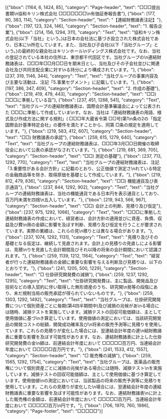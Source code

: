 [{"bbox": [1164, 6, 1424, 85], "category": "Page-header", "text": "□□□提出書類\n協和キリン株式会社 □□□□□□□\n有価証券報告書"}, {"bbox": [177, 90, 383, 114], "category": "Section-header", "text": "【連結財務諸表注記】"}, {"bbox": [197, 123, 324, 146], "category": "Section-header", "text": "1. 報告企業"}, {"bbox": [214, 156, 1294, 311], "category": "Text", "text": "協和キリン株式会社(以下「当社」という。)は日本の会社法に基づき設立された株式会社であり、日本に\n所在しています。また、当社及び子会社(以下「当社グループ」という。)の最終的な親会社はキリンホール\nディングス株式会社です。なお、当社の登記されている本社の住所は、東京都千代田区です。当社グループの\n連結財務諸表は、□□□年□□月□□日を期末日とし、当社及びその子会社並びに関連会社及び共同支配企業に対す\nる持分により構成されています。"}, {"bbox": [237, 319, 1146, 344], "category": "Text", "text": "当社グループの事業内容及び主要な活動は、注記「5.事業セグメント」に記載しています。"}, {"bbox": [197, 386, 347, 409], "category": "Section-header", "text": "2. 作成の基礎"}, {"bbox": [219, 419, 479, 443], "category": "Section-header", "text": "□□) □□□に準拠している旨"}, {"bbox": [237, 451, 1288, 541], "category": "Text", "text": "当社グループの連結財務諸表は、国際会計基準審議会によって公表された □□□に準拠して作成していま\nす。なお、当社は「連結財務諸表の用語、様式及び作成方法に関する規則」( □□□年大蔵省令第 □□号)第1\n条の2の「指定国際会計基準特定会社」の要件を満たすことから、同第 □条の規定を適用しています。"}, {"bbox": [219, 583, 412, 607], "category": "Section-header", "text": "□□) 財務諸表の承認"}, {"bbox": [259, 615, 1279, 640], "category": "Text", "text": "当社グループの連結財務諸表は、□□□年3月□□日開催の取締役会において公表の承認がなされています。"}, {"bbox": [219, 681, 369, 705], "category": "Section-header", "text": "□□) 測定の基礎"}, {"bbox": [237, 713, 1292, 770], "category": "Text", "text": "当社グループの連結財務諸表は、注記「3.重要性がある会計方針」に記載のとおり、公正価値で測定さ\nれている特定の金融商品等を除き、取得原価を基礎として作成しています。"}, {"bbox": [219, 812, 479, 836], "category": "Section-header", "text": "□□) 機能通貨及び表示通貨"}, {"bbox": [237, 844, 1292, 902], "category": "Text", "text": "当社グループの連結財務諸表は、当社の機能通貨である日本円を表示通貨としており、百万円未満を四捨\n五入しています。"}, {"bbox": [219, 943, 566, 967], "category": "Section-header", "text": "□□) 会計上の判断、見積り及び仮定"}, {"bbox": [237, 975, 1292, 1066], "category": "Text", "text": "□□□に準拠した連結財務諸表の作成において、経営者は、会計方針の適用並びに資産、負債、収益及び費\n用の金額に影響を及ぼす判断、見積り及び仮定を行うことが要求されています。実際の業績は、これらの見\n積りとは異なる場合があります。"}, {"bbox": [237, 1074, 1292, 1131], "category": "Text", "text": "見積り及びその基礎となる仮定は、継続して見直されます。会計上の見積りの見直しによる影響は、見積\nりを見直した会計期間及びそれ以降の将来の会計期間において認識されます。"}, {"bbox": [259, 1139, 1212, 1164], "category": "Text", "text": "経営者が行った連結財務諸表の金額に重要な影響を与える判断及び見積りは、以下のとおりです。"}, {"bbox": [241, 1205, 500, 1229], "category": "Section-header", "text": "□ 仕掛研究開発費の減損"}, {"bbox": [259, 1237, 1292, 1295], "category": "Text", "text": "仕掛研究開発費は、主に製品、開発品及び技術などの導入契約に伴い取得した無形資産のうち、研究開\n発等の段階にあり、未だ規制当局の販売承認が得られていないものです。"}, {"bbox": [259, 1303, 1292, 1492], "category": "Text", "text": "当社グループは、仕掛研究開発費について個別資産ごとに毎期(第4四半期間中)及び減損の兆候があ\nる場合には随時、減損テストを実施しています。減損テストの回収可能価額は、主として使用価値に基づ\nき算定しています。使用価値の測定においては、当該研究開発品の開発コストの総額、開発成功確率及び\n将来の販売予測等に見積りを使用しています。これらの見積りが変化した場合には、翌連結会計年度の連\n結財務諸表に重要な影響を及ぼす可能性があります。なお、連結財務諸表に計上した仕掛研究開発費の金\n額は、前連結会計年度において □□□□□百万円、当連結会計年度において □□□□□百万円です。"}, {"bbox": [241, 1533, 412, 1557], "category": "Section-header", "text": "□ 販売権の減損"}, {"bbox": [259, 1565, 1292, 1754], "category": "Text", "text": "当社グループは、医薬品の販売権について個別資産ごとに減損の兆候がある場合には随時、減損テスト\nを実施しています。減損テストの回収可能価額は、主として使用価値に基づき算定しています。使用価値\nの測定においては、当該製品の将来の販売予測等に見積りを使用しています。これらの見積りが変化した\n場合には、翌連結会計年度の連結財務諸表に重要な影響を及ぼす可能性があります。なお、連結財務諸表\nに計上した販売権の金額は、前連結会計年度において □□□□□百万円、当連結会計年度において □□□□□百万\n円です。"}, {"bbox": [706, 1970, 760, 1986], "category": "Page-footer", "text": "□□□□□"}]